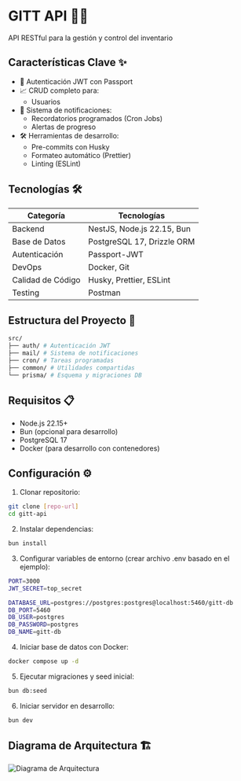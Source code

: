 # GITT API 🏦🎯

API RESTful para la gestión y control del inventario

## Características Clave ✨

- 🔐 Autenticación JWT con Passport
- 📈 CRUD completo para:
  - Usuarios
- 📧 Sistema de notificaciones:
  - Recordatorios programados (Cron Jobs)
  - Alertas de progreso
- 🛠️ Herramientas de desarrollo:
  - Pre-commits con Husky
  - Formateo automático (Prettier)
  - Linting (ESLint)

## Tecnologías 🛠️

| Categoría         | Tecnologías                |
| ----------------- | -------------------------- |
| Backend           | NestJS, Node.js 22.15, Bun |
| Base de Datos     | PostgreSQL 17, Drizzle ORM |
| Autenticación     | Passport-JWT               |
| DevOps            | Docker, Git                |
| Calidad de Código | Husky, Prettier, ESLint    |
| Testing           | Postman                    |

## Estructura del Proyecto 📂

```bash
src/
├── auth/ # Autenticación JWT
├── mail/ # Sistema de notificaciones
├── cron/ # Tareas programadas
├── common/ # Utilidades compartidas
└── prisma/ # Esquema y migraciones DB
```

## Requisitos 📋

- Node.js 22.15+
- Bun (opcional para desarrollo)
- PostgreSQL 17
- Docker (para desarrollo con contenedores)

## Configuración ⚙️

1. Clonar repositorio:

```bash
git clone [repo-url]
cd gitt-api
```

2. Instalar dependencias:

```bash
bun install
```

3. Configurar variables de entorno (crear archivo .env basado en el ejemplo):

```bash
PORT=3000
JWT_SECRET=top_secret

DATABASE_URL=postgres://postgres:postgres@localhost:5460/gitt-db
DB_PORT=5460
DB_USER=postgres
DB_PASSWORD=postgres
DB_NAME=gitt-db
```

4. Iniciar base de datos con Docker:

```bash
docker compose up -d
```

5. Ejecutar migraciones y seed inicial:

```bash
bun db:seed
```

6. Iniciar servidor en desarrollo:

```bash
bun dev
```

## Diagrama de Arquitectura 🏗️

![Diagrama de Arquitectura](public/arquitectura.png)
